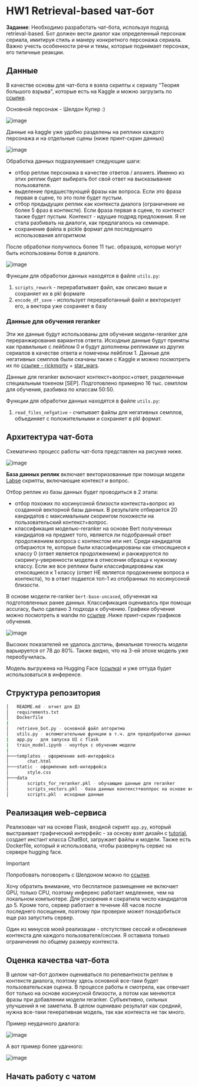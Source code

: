 # HW1 Retrieval-based чат-бот

**Задание**: Необходимо разработать чат-бота, используя подход retrieval-based. Бот должен вести диалог как определенный персонаж сериала, имитируя стиль и манеру конкретного персонажа сериала. Важно учесть особенности речи и темы, которые поднимает персонаж, его типичные реакции.

## Данные
В качестве основы для чат-бота я взяла скрипты к сериалу "Теория большого взрыва", которые есть на Kaggle и можно загрузить по [ссылке](https://www.kaggle.com/code/lydia70/big-bang-theory-tv-show/input).

Основной персонаж - Шелдон Купер :)

![image](https://github.com/shakhovak/chat_bot_katya/assets/89096305/de2bed9e-e2a6-46a0-a24a-6cb94c4f0f61)


Данные на kaggle уже удобно разделены на реплики каждого персонажа и на отдельные сцены (ниже принт-скрин данных)

![image](https://github.com/shakhovak/chat_bot_katya/assets/89096305/100d2802-4837-40d9-95ad-c41034e184fb)

Обработка данных подразумевает следующие шаги:
- отбор реплик персонажа в качестве ответов / answers. Именно из этих реплик будет выбирать бот свой ответ на высказывание пользователя.
- выделение предшествующей фразы как вопроса. Если это фраза первая в сцене, то это поле будет пустым.
- отбор предыдущих реплик как контекста диалога (ограничение не более 5 фраз в контексте). Если фраза первая в сцене, то контекст также будет пустым. Контекст - идущие подряд предложения. Я не стала разбивать на диалоги, как предлагалось на семинаре.
- сохранение файла в pickle формат для последующего использования алгоритмом

После обработки получилось более 11 тыс. образцов, которые могут быть использованы ботов в диалоге.

![image](https://github.com/shakhovak/chat_bot_katya/assets/89096305/1203eff9-cd4a-41e0-8016-1f1fbb700032)

Функции для обработки данных находятся в файле ```utils.py```:
1. ```scripts_rework``` - перерабатывает файл, как описано выше и сохраняет их в pkl формате
2. ```encode_df_save``` - использует переработанный файл и векторизует его, а вектора уже сохраняет в базу

### Данные для обучения reranker
Эти же данные будут использованы для обучения модели-reranker для переранжирования вариантов ответа. Исходные данные будут приняты как правильные с лейблом 0 и будут дополнены репликами из других сериалов в качестве ответа и помечены лейблом 1. Данные для негативных семплов были скачаны также с Kaggle и можно посмотреть их по [ссылке - rickmorty](https://www.kaggle.com/datasets/andradaolteanu/rickmorty-scripts) + [star_wars](https://www.kaggle.com/datasets/xvivancos/star-wars-movie-scripts?rvi=1).

Данные для reranker включают контекст+вопрос+ответ, разделенные специальным токеном [SEP]. Подготовлено примерно 16 тыс. семплом для обучения, разбивка по классам 50:50.

Функции для обработки данных находятся в файле ```utils.py```:
1. ```read_files_nefgative``` - считывает файлы для негативных семплов, объединяет с положительными и сохраняет в pkl формат.


## Архитектура чат-бота

Схематично процесс работы чат-бота представлен на рисунке ниже.

![image](https://github.com/shakhovak/chat_bot_katya/assets/89096305/80080c94-b561-4537-b414-fa4e28abb3a4)

**База данных реплик** включает векторизованные при помощи модели [Labse]() скрипты, включающие контекст и вопрос. 

Отбор реплик из базы данных будет проводиться в 2 этапа:
- отбор похожих по косинусоной близости контекста+вопрос из созданной векторной базы данных. В результате отбирается 20 кандидатов с максимальным скорингом похожести на пользовательский контекст+вопрос.
- классификация моделью-reranker на основе Bert полученных кандидатов на предмет того, является ли подобранный ответ продолжением вопроса с контекстом или нет. Среди кандидатов отбираются те, которые были классифицированы как относящиеся к классу 0 (ответ является продолжением) и ранжируются по скорингу-уверенности модели в отнесении образца к нужному классу. Если же все реплики были классифицированы как относящиеся к 1 классу (ответ НЕ является продожением вопроса и контекста), то в ответ подается топ-1 из отобранных по косинусоной близости.

В основе модели re-ranker ```bert-base-uncased```, обученная на подготовленных ранее данных. Классификация оценивалсь при помощи accuracy, было сделано 3 подхода к обучению. Графики обучения можно посмотреть в wandм по [ссылке](https://wandb.ai/shakhova/reranker_train?workspace=user-katya_shakhova) .Ниже принт-скрин графиков обучения.

![image](https://github.com/shakhovak/chat_bot_katya/assets/89096305/2ae7c305-0e23-45e7-baa8-e8390fc55b48)

Высоких показателей не удалось достичь, финальная точность модели варьируется от 78 до 80%. Также видно, что на 3-ей эпохе модель уже переобучилась.

Модель выгружена на Hugging Face ([ссылка]()) и уже оттуда будет использоваться в инференсе.

## Структура репозитория

```bash
│   README.md - отчет для ДЗ
│   requirements.txt
│   Dockerfile
|
│   retrieve_bot.py - основной файл алгоритма
│   utils.py - вспомогательные функции в т.ч. для предобработки данных
|   app.py - для запуска UI c flask
|   train_model.ipynb - ноутбук с обученим модели 
|
├───templates - оформление веб-интерфейса
│       chat.html
├───static - оформление веб-интерфейса
│       style.css
├───data
│       scripts_for_reranker.pkl - обучающие данные для reranker
│       scripts_vectors.pkl - база данных контекст+воппрос на основе векторов LaBSe
│       scripts.pkl - исходные данные
```

## Реализация web-сервиса

Реализован чат на основе Flask, входной скрипт ```app.py```, который выстраивает графический интерфейс - за основу взят дизайн с [tutorial](https://www.youtube.com/watch?v=70H_7C0kMbI&list=WL&index=4&t=105s), создает инстант класса ChatBot, загружает файлы и модели. Также есть Dockerfile, который я использовала, чтобы развернуть сервис на сервере hugging face. 

> [!IMPORTANT]
> Попробовать поговорить с Шелдоном можно по [ссылке](https://huggingface.co/spaces/Shakhovak/Sheldon_Retrieval_chat_bot).


Хочу обратить внимание, что бесплатное размещение не включает GPU, только CPU, поэтому инференс работает медленнее, чем на локальном компьютере. Для ускорения я сократила число кандидатов до 5. Кроме того, сервер работает в течение 48 часов после последнего посещения, поэтому при проверке может понадобиться еще раз запустить сервер.

Один из минусов моей реализации - отстутствие сессий и обновления контекста для каждого пользователя/сессии. Я оставила только ограничения по общему размеру контекста.

## Оценка качества чат-бота
В целом чат-бот должен оцениваться по релевантности реплик в контексте диалога, поэтому здесь основной все-таки будет пользовательская оценка. В процессе работы я смотрела, как отвечает бот только на основе косинусной близости, а потом как меняются фразы при добавлении модели reranker. Субъективно, сильных улучшений я не заметила. В целом оцениваю результат как средний, нужна все-таки генеративная модель, так как контекста не так много. 

Пример неудачного диалога:

![image](https://github.com/shakhovak/chat_bot_katya/assets/89096305/fac96606-48bb-4150-ab34-5d4576d33454)

А вот пример более удачного:

![image](https://github.com/shakhovak/chat_bot_katya/assets/89096305/a3fcf3dc-5705-425c-9ff8-a00c2682a9c6)

## Начать работу с чатом







